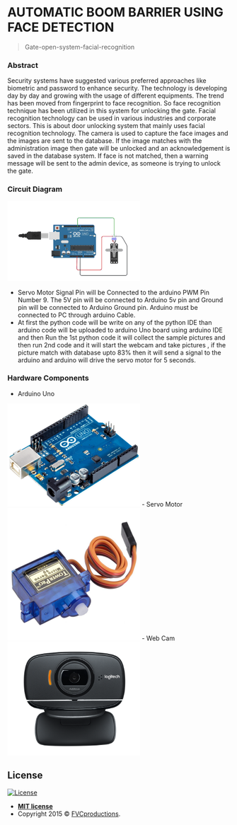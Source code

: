 # AUTOMATIC BOOM BARRIER USING FACE DETECTION

> Gate-open-system-facial-recognition

### Abstract ###

Security systems have suggested various preferred approaches like biometric and
password to enhance security. The technology is developing day by day and growing with
the usage of different equipments. The trend has been moved from fingerprint to face
recognition. So face recognition technique has been utilized in this system for unlocking
the gate. Facial recognition technology can be used in various industries and corporate
sectors. This is about door unlocking system that mainly uses facial recognition
technology. The camera is used to capture the face images and the images are sent to
the database. If the image matches with the administration image then gate will be
unlocked and an acknowledgement is saved in the database system. If face is not
matched, then a warning message will be sent to the admin device, as someone is trying
to unlock the gate.

### Circuit Diagram ###

<img src="image/circuit_diagram.png" style="width:300px;height:181px">

- Servo Motor Signal Pin will be Connected to the arduino
PWM Pin Number 9. The 5V pin will be connected to
Arduino 5v pin and Ground pin will be connected to Arduino
Ground pin. Arduino must be connected to PC through
arduino Cable.
- At first the python code will be write on any of the python
IDE than arduino code will be uploaded to arduino Uno
board using arduino IDE and then Run the 1st python code it
will collect the sample pictures and then run 2nd code and it
will start the webcam and take pictures , if the picture match
with database upto 83% then it will send a signal to the
arduino and arduino will drive the servo motor for 5 seconds.

### Hardware Components ###

- Arduino Uno
<img src="image/arduino.png" style="width:300px;height:233px">
- Servo Motor
<img src="image/servo_motor.png" style="width:300px;height:300px">
- Web Cam
<img src="image/webcam.png" style="width:300px;height:257px">

## License

[![License](http://img.shields.io/:license-mit-blue.svg?style=flat-square)](http://badges.mit-license.org)

- **[MIT license](http://opensource.org/licenses/mit-license.php)**
- Copyright 2015 © <a href="http://fvcproductions.com" target="_blank">FVCproductions</a>.
